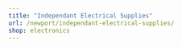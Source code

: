```yaml
---
title: "Independant Electrical Supplies"
url: /newport/independant-electrical-supplies/
shop: electronics
---
```

